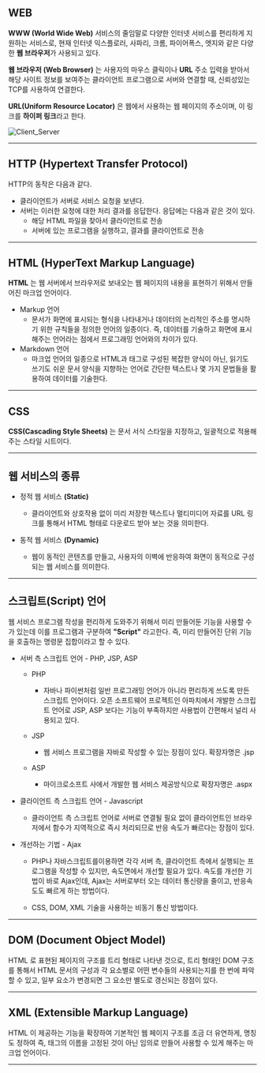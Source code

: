 ## **WEB**

**WWW (World Wide Web)** 서비스의 줄임말로 다양한 인터넷 서비스를 편리하게 지원하는 서비스로, 현재 인터넷 익스플로러, 사파리, 크롬, 파이어폭스, 엣지와 같은 다양한 **웹 브라우저**가 사용되고 있다.

**웹 브라우저 (Web Browser)** 는 사용자의 마우스 클릭이나 **URL** 주소 입력을 받아서 해당 사이트 정보를 보여주는 클라이언트 프로그램으로 서버와 연결할 때, 신뢰성있는 TCP를 사용하여 연결한다.

**URL(Uniform Resource Locator)** 은 웹에서 사용하는 웹 페이지의 주소이며, 이 링크를 **하이퍼 링크**라고 한다.

![Client_Server](https://velog.velcdn.com/images%2Fseul06%2Fpost%2F38c9b3af-d674-44c9-a0a1-4e394e1d36bf%2F%E1%84%89%E1%85%A5%E1%84%87%E1%85%A5%E1%84%8B%E1%85%AA%20%E1%84%8F%E1%85%B3%E1%86%AF%E1%84%85%E1%85%A1%E1%84%8B%E1%85%B5%E1%84%8B%E1%85%A5%E1%86%AB%E1%84%90%E1%85%B3.png "클라이언트와 서버의 동작과정")

<hr>

## **HTTP (Hypertext Transfer Protocol)**

HTTP의 동작은 다음과 같다.

-   클라이언트가 서버로 서비스 요청을 보낸다.
-   서버는 이러한 요청에 대한 처리 결과를 응답한다. 응답에는 다음과 같은 것이 있다.
    -   해당 HTML 파일을 찾아서 클라이언트로 전송
    -   서버에 있는 프로그램을 실행하고, 결과를 클라이언트로 전송

<hr>

## **HTML (HyperText Markup Language)**

**HTML** 는 웹 서버에서 브라우저로 보내오는 웹 페이지의 내용을 표현하기 위해서 만들어진 마크업 언어이다.

-   Markup 언어
    -   문서가 화면에 표시되는 형식을 나타내거나 데이터의 논리적인 주소를 명시하기 위한 규칙들을 정의한 언어의 일종이다. 즉, 데이터를 기술하고 화면에 표시해주는 언어라는 점에서 프로그래밍 언어와의 차이가 있다.
-   Markdown 언어
    -   마크업 언어의 일종으로 HTML과 태그로 구성된 복잡한 양식이 아닌, 읽기도 쓰기도 쉬운 문서 양식을 지향하는 언어로 간단한 텍스트나 몇 가지 문법들을 활용하여 데이터를 기술한다.

<hr>

## **CSS**

**CSS(Cascading Style Sheets)** 는 문서 서식 스타일을 지정하고, 일괄적으로 적용해주는 스타일 시트이다.

<hr>

## **웹 서비스의 종류**

-   정적 웹 서비스 **(Static)**

    -   클라이언트와 상호작용 없이 미리 저장한 텍스트나 멀티미디어 자료를 URL 링크를 통해서 HTML 형태로 다운로드 받아 보는 것을 의미한다.

-   동적 웹 서비스 **(Dynamic)**
    -   웹이 동적인 콘텐츠를 만들고, 사용자의 이벽에 반응하여 화면이 동적으로 구성되는 웹 서비스를 의미한다.

<hr>

## **스크립트(Script) 언어**

웹 서비스 프로그램 작성을 편리하게 도와주기 위해서 미리 만들어둔 기능을 사용할 수가 있는데 이를 프로그램과 구분하여 **"Script"** 라고한다. 즉, 미리 만들어진 단위 기능을 호출하는 명령문 집합이라고 할 수 있다.

-   서버 측 스크립트 언어 - PHP, JSP, ASP

    -   PHP

        -   자바나 파이썬처럼 일반 프로그래밍 언어가 아니라 편리하게 쓰도록 만든 스크립트 언어이다. 오픈 소프트웨어 프로젝트인 아파치에서 개발한 스크립트 언어로 JSP, ASP 보다는 기능이 부족하지만 사용법이 간편해서 널리 사용되고 있다.

    -   JSP

        -   웹 서비스 프로그램을 자바로 작성할 수 있는 장점이 있다. 확장자명은 .jsp

    -   ASP
        -   마이크로소프트 사에서 개발한 웹 서비스 제공방식으로 확장자명은 .aspx

-   클라이언트 측 스크립트 언어 - Javascript

    -   클라이언트 측 스크립트 언어로 서버로 연결될 필요 없이 클라이언트인 브라우저에서 함수가 지역적으로 즉시 처리되므로 반응 속도가 빠르다는 장점이 있다.

-   개선하는 기법 - Ajax

    -   PHP나 자바스크립트를이용하면 각각 서버 측, 클라이언트 측에서 실행되는 프로그램을 작성할 수 있지만, 속도면에서 개선할 필요가 있다. 속도를 개선한 기법이 바로 Ajax인데, Ajax는 서버로부터 오는 데이터 통신량을 줄이고, 반응속도도 빠르게 하는 방법이다.

    -   CSS, DOM, XML 기술을 사용하는 비동기 통신 방법이다.

<hr>

## **DOM (Document Object Model)**

HTML 로 표현된 페이지의 구조를 트리 형태로 나타낸 것으로, 트리 형태인 DOM 구조를 통해서 HTML 문서의 구성과 각 요소별로 어떤 변수들의 사용되는지를 한 번에 파악할 수 있고, 일부 요소가 변경되면 그 요소만 별도로 갱신되는 장점이 있다.

<hr>

## **XML (Extensible Markup Language)**

HTML 이 제공하는 기능을 확장하여 기본적인 웹 페이지 구조를 조금 더 유연하게, 명칭도 정하여 즉, 태그의 이름을 고정된 것이 아닌 임의로 만들어 사용할 수 있게 해주는 마크업 언어이다.

<hr>
